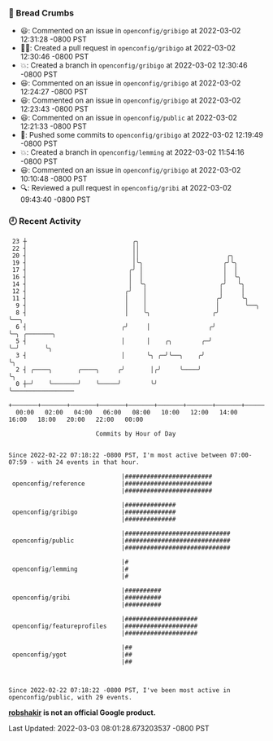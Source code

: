 ### 🍞 Bread Crumbs

 * 😃: Commented on an issue in `openconfig/gribigo` at 2022-03-02 12:31:28 -0800 PST
 * ✍🏼: Created a pull request in `openconfig/gribigo` at 2022-03-02 12:30:46 -0800 PST
 * 💥: Created a branch in `openconfig/gribigo` at 2022-03-02 12:30:46 -0800 PST
 * 😃: Commented on an issue in `openconfig/gribigo` at 2022-03-02 12:24:27 -0800 PST
 * 😃: Commented on an issue in `openconfig/gribigo` at 2022-03-02 12:23:43 -0800 PST
 * 😃: Commented on an issue in `openconfig/public` at 2022-03-02 12:21:33 -0800 PST
 * 🚢: Pushed some commits to `openconfig/gribigo` at 2022-03-02 12:19:49 -0800 PST
 * 💥: Created a branch in `openconfig/lemming` at 2022-03-02 11:54:16 -0800 PST
 * 😃: Commented on an issue in `openconfig/gribigo` at 2022-03-02 10:10:48 -0800 PST
 * 🔍: Reviewed a pull request in  `openconfig/gribi` at 2022-03-02 09:43:40 -0800 PST

### 🕘 Recent Activity
```
 23 ┼                             ╭╮
 22 ┤                             ││
 20 ┤                             ││                        ╭╮
 19 ┤                             │╰╮                      ╭╯╰╮
 17 ┤                            ╭╯ │                      │  │
 16 ┤                            │  │                      │  ╰╮
 14 ┤                            │  ╰╮                    ╭╯   ╰╮
 12 ┤                           ╭╯   │                    │     │
 11 ┤                           │    │                   ╭╯     ╰╮
  9 ┤                           │    │                   │       ╰──╮
  8 ┤                           │    ╰╮                 ╭╯          ╰──╮
  6 ┤                          ╭╯     │                ╭╯              ╰─╮ ╭───────╮
  5 ┤                          │      │    ╭╮        ╭─╯                 ╰─╯       ╰╮
  3 ┤                          │      ╰╮ ╭─╯╰──╮    ╭╯                              ╰╮
  2 ┤ ╭────╮       ╭────╮     ╭╯       │╭╯     ╰────╯                                ╰╮
  0 ┼─╯    ╰───────╯    ╰─────╯        ╰╯                                             ╰─────────────────
    +───────+───────+───────+───────+───────+───────+───────+───────+───────+───────+───────+───────+────
  00:00   02:00   04:00   06:00   08:00   10:00   12:00   14:00   16:00   18:00   20:00   22:00   00:00   

						Commits by Hour of Day


Since 2022-02-22 07:18:22 -0800 PST, I'm most active between 07:00-07:59 - with 24 events in that hour.

```



```
                               |########################
 openconfig/reference          |########################
                               |########################

                               |##############
 openconfig/gribigo            |##############
                               |##############

                               |#############################
 openconfig/public             |#############################
                               |#############################

                               |#
 openconfig/lemming            |#
                               |#

                               |##########
 openconfig/gribi              |##########
                               |##########

                               |####################
 openconfig/featureprofiles    |####################
                               |####################

                               |##
 openconfig/ygot               |##
                               |##



Since 2022-02-22 07:18:22 -0800 PST, I've been most active in openconfig/public, with 29 events.

```
**[robshakir](mailto:robjs@google.com) is not an official Google product.**  


Last Updated: 2022-03-03 08:01:28.673203537 -0800 PST
